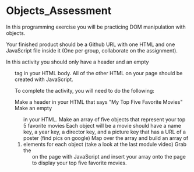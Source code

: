 # Objects_Assessment

In this programming exercise you will be practicing DOM manipulation with objects.

Your finished product should be a Github URL with one HTML and one JavaScript file inside it (One per group, collaborate on the assignment).

In this activity you should only have a header and an empty <ol> tag in your HTML body. All of the other HTML on your page should be created with JavaScript.

To complete the activity, you will need to do the following:

Make a header in your HTML that says "My Top Five Favorite Movies"
Make an empty <ol> in your HTML.
Make an array of five objects that represent your top 5 favorite movies
Each object will be a movie should have a name key, a year key, a director key, and a picture key that has a URL of a poster (find pics on google)
Map over the array and build an array of <li> elements for each object (take a look at the last module video)
Grab the <ol> on the page with JavaScript and insert your array onto the page to display your top five favorite movies.
